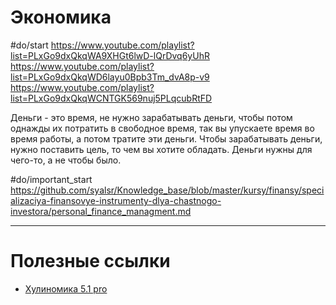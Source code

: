 # Экономика
#do/start 
https://www.youtube.com/playlist?list=PLxGo9dxQkqWA9XHGt6lwD-lQrDvq6yUhR
https://www.youtube.com/playlist?list=PLxGo9dxQkqWD6layu0Bpb3Tm_dvA8p-v9
https://www.youtube.com/playlist?list=PLxGo9dxQkqWCNTGK569nuj5PLqcubRtFD


Деньги - это время, не нужно зарабатывать деньги, чтобы потом однажды их потратить в свободное время, так вы упускаете время во время работы, а потом тратите эти деньги. Чтобы зарабатывать деньги, нужно поставить цель, то чем вы хотите обладать. Деньги нужны для чего-то, а не чтобы было.

#do/important_start https://github.com/syalsr/Knowledge_base/blob/master/kursy/finansy/specializaciya-finansovye-instrumenty-dlya-chastnogo-investora/personal_finance_managment.md


----------------------------------------
# Полезные ссылки
* [Хулиномика 5.1 pro](https://хулиномика.рф/pro)